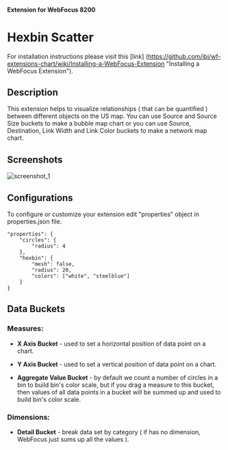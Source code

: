 #### Extension for WebFocus 8200

# Hexbin Scatter

For installation instructions please visit this [link] (https://github.com/ibi/wf-extensions-chart/wiki/Installing-a-WebFocus-Extension "Installing a WebFocus Extension").

## Description

This extension helps to visualize relationships ( that can be quantified ) between different objects on the US map. You can use Source and Source Size buckets to make a bubble map chart or you can use Source, Destination, Link Width and Link Color buckets to make a network map chart.

## Screenshots

![screenshot_1](https://github.com/ibi/wf-extensions-chart/blob/master/com.ibi.hexbinscatter/screenshots/1.png)

## Configurations

To configure or customize your extension edit "properties" object in properties.json file.
	
	"properties": {
		"circles": {
			"radius": 4
		},
		"hexbin": {
			"mesh": false,
			"radius": 20,
			"colors": ["white", "steelblue"]
		}
	}

## Data Buckets

### Measures:

* **X Axis Bucket** - used to set a horizontal position of data point on a chart.

* **Y Axis Bucket** - used to set a vertical position of data point on a chart.

* **Aggregate Value Bucket** - by default we count a number of circles in a bin to build bin's color scale, but if you drag a measure to this bucket, then values of all data points in a bucket will be summed up and used to build bin's color scale.

### Dimensions:

* **Detail Bucket** - break data set by category ( if has no dimension, WebFocus just sums up all the values ).

